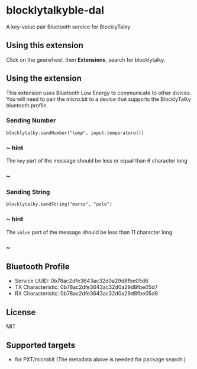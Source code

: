 # blocklytalkyble-dal

A key-value pair Bluetooth service for BlocklyTalky

## Using this extension

Click on the gearwheel, then **Extensions**, search for blocklytalky.

## Using the extension

This extension uses Bluetooth Low Energy to communicate to other divices. You will need to pair the micro:bit
to a device that supports the BlocklyTalky bluetooth profile.

### Sending Number

```blocks
blocklytalky.sendNumber("temp", input.temperature())
```

### ~ hint

The ``key`` part of the message should be less or equal than 6 character long

### ~

### Sending String

```blocks
blocklytalky.sendString("marco", "polo")
```

### ~ hint

The ``value`` part of the message should be less than 11 character long

### ~

## Bluetooth Profile

* Service UUID: 0b78ac2dfe3643ac32d0a29d8fbe05d6
* TX Characteristic: 0b78ac2dfe3643ac32d0a29d8fbe05d7
* RX Characteristic: 0b78ac2dfe3643ac32d0a29d8fbe05d8

## License

MIT

## Supported targets

* for PXT/microbit
(The metadata above is needed for package search.)


